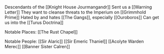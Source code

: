 Descendants of the [[Knight House Jourmangandr]] 
Sent us a [[Warning Letter]] 
They want to cleanse threats to the Imperium on [[Grimmhold Prime]] 
Hated by and hates [[The Gangs]], especially [[Ouroboros]] 
Can get us into the [[Turus Doctrina]] 


Notable Places:
[[The Rust Chapel]] 

Notable People:
[[Sir Alaric]] 
[[Sir Emeric Thaniel]]
[[Acolyte Warden Merec]]
[[Banner Sister Calren]] 
